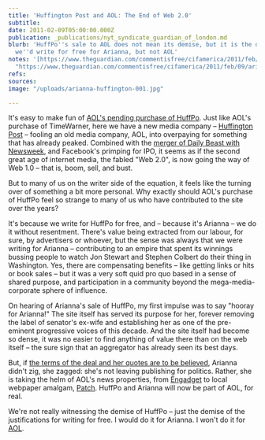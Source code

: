 ```yaml
---
title: 'Huffington Post and AOL: The End of Web 2.0'
subtitle: 
date: 2011-02-09T05:00:00.000Z
publication: _publications/nyt_syndicate_guardian_of_london.md
blurb: 'HuffPo''s sale to AOL does not mean its demise, but it is the demise of something:
  we''d write for free for Arianna, but not AOL'
notes: '[https://www.theguardian.com/commentisfree/cifamerica/2011/feb/09/arianna-huffington-aol-douglas-rushkoff](https://www.theguardian.com/commentisfree/cifamerica/2011/feb/09/arianna-huffington-aol-douglas-rushkoff
  "https://www.theguardian.com/commentisfree/cifamerica/2011/feb/09/arianna-huffington-aol-douglas-rushkoff")'
refs: 
sources: 
image: "/uploads/arianna-huffington-001.jpg"

---
```

It's easy to make fun of [AOL's pending purchase of HuffPo](https://www.theguardian.com/world/richard-adams-blog/2011/feb/07/huffington-post-sale-aol-ariana). Just like AOL's purchase of TimeWarner, here we have a new media company – [Huffington Post](http://www.huffingtonpost.com/) – fooling an old media company, AOL, into overpaying for something that has already peaked. Combined with the [merger of Daily Beast with Newsweek](http://www.thedailybeast.com/blogs-and-stories/2010-11-12/newsweek-daily-beast-merge-announcement/), and Facebook's primping for IPO, it seems as if the second great age of internet media, the fabled "Web 2.0", is now going the way of Web 1.0 – that is, boom, sell, and bust.

But to many of us on the writer side of the equation, it feels like the turning over of something a bit more personal. Why exactly should AOL's purchase of HuffPo feel so strange to many of us who have contributed to the site over the years?

It's because we write for HuffPo for free, and – because it's Arianna – we do it without resentment. There's value being extracted from our labour, for sure, by advertisers or whoever, but the sense was always that we were writing for Arianna – contributing to an empire that spent its winnings bussing people to watch Jon Stewart and Stephen Colbert do their thing in Washington. Yes, there are compensating benefits – like getting links or hits or book sales – but it was a very soft quid pro quo based in a sense of shared purpose, and participation in a community beyond the mega-media-corporate sphere of influence.

On hearing of Arianna's sale of HuffPo, my first impulse was to say "hooray for Arianna!" The site itself has served its purpose for her, forever removing the label of senator's ex-wife and establishing her as one of the pre-eminent progressive voices of this decade. And the site itself had become so dense, it was no easier to find anything of value there than on the web itself – the sure sign that an aggregator has already seen its best days.

But, if [the terms of the deal and her quotes are to be believed](https://www.theguardian.com/media/2011/feb/07/arianna-huffinton-profile), Arianna didn't zig, she zagged: she's not leaving publishing for politics. Rather, she is taking the helm of AOL's news properties, from [Engadget](http://www.engadget.com/) to local webpaper amalgam, [Patch](http://www.patch.com/). HuffPo and Arianna will now be part of AOL, for real.

We're not really witnessing the demise of HuffPo – just the demise of the justifications for writing for free. I would do it for Arianna. I won't do it for [AOL](https://www.theguardian.com/technology/aol).